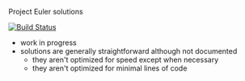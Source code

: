Project Euler solutions

[![Build Status](https://travis-ci.org/ericdahl/project-euler.svg?branch=master)](https://travis-ci.org/ericdahl/project-euler)

- work in progress
- solutions are generally straightforward although not documented
    - they aren't optimized for speed except when necessary
    - they aren't optimized for minimal lines of code
